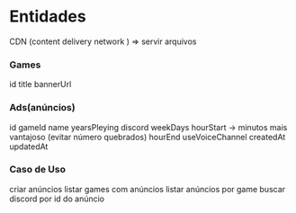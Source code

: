 # Entidades

CDN (content delivery network ) => servir arquivos

### Games
   id
   title
   bannerUrl

### Ads(anúncios)
   id
   gameId
   name
   yearsPleying
   discord
   weekDays
   hourStart -> minutos mais vantajoso (evitar número quebrados)
   hourEnd
   useVoiceChannel
   createdAt
   updatedAt


### Caso de Uso 
   criar anúncios 
   listar games com anúncios
   listar anúncios por game
   buscar discord por id do anúncio